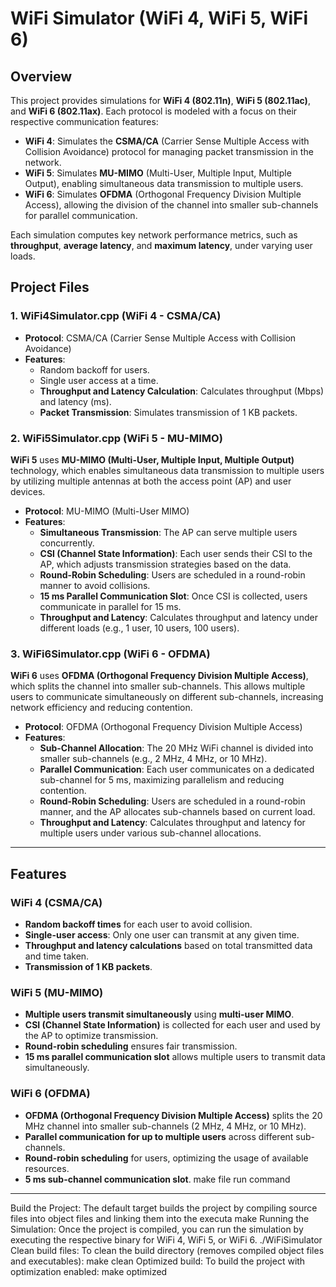 # WiFi Simulator (WiFi 4, WiFi 5, WiFi 6)

## Overview
This project provides simulations for **WiFi 4 (802.11n)**, **WiFi 5 (802.11ac)**, and **WiFi 6 (802.11ax)**. Each protocol is modeled with a focus on their respective communication features:

- **WiFi 4**: Simulates the **CSMA/CA** (Carrier Sense Multiple Access with Collision Avoidance) protocol for managing packet transmission in the network.
- **WiFi 5**: Simulates **MU-MIMO** (Multi-User, Multiple Input, Multiple Output), enabling simultaneous data transmission to multiple users.
- **WiFi 6**: Simulates **OFDMA** (Orthogonal Frequency Division Multiple Access), allowing the division of the channel into smaller sub-channels for parallel communication.

Each simulation computes key network performance metrics, such as **throughput**, **average latency**, and **maximum latency**, under varying user loads.

## Project Files

### 1. **WiFi4Simulator.cpp** (WiFi 4 - CSMA/CA)

- **Protocol**: CSMA/CA (Carrier Sense Multiple Access with Collision Avoidance)
- **Features**:
  - Random backoff for users.
  - Single user access at a time.
  - **Throughput and Latency Calculation**: Calculates throughput (Mbps) and latency (ms).
  - **Packet Transmission**: Simulates transmission of 1 KB packets.

### 2. **WiFi5Simulator.cpp** (WiFi 5 - MU-MIMO)

**WiFi 5** uses **MU-MIMO (Multi-User, Multiple Input, Multiple Output)** technology, which enables simultaneous data transmission to multiple users by utilizing multiple antennas at both the access point (AP) and user devices.

- **Protocol**: MU-MIMO (Multi-User MIMO)
- **Features**:
  - **Simultaneous Transmission**: The AP can serve multiple users concurrently.
  - **CSI (Channel State Information)**: Each user sends their CSI to the AP, which adjusts transmission strategies based on the data.
  - **Round-Robin Scheduling**: Users are scheduled in a round-robin manner to avoid collisions.
  - **15 ms Parallel Communication Slot**: Once CSI is collected, users communicate in parallel for 15 ms.
  - **Throughput and Latency**: Calculates throughput and latency under different loads (e.g., 1 user, 10 users, 100 users).

### 3. **WiFi6Simulator.cpp** (WiFi 6 - OFDMA)

**WiFi 6** uses **OFDMA (Orthogonal Frequency Division Multiple Access)**, which splits the channel into smaller sub-channels. This allows multiple users to communicate simultaneously on different sub-channels, increasing network efficiency and reducing contention.

- **Protocol**: OFDMA (Orthogonal Frequency Division Multiple Access)
- **Features**:
  - **Sub-Channel Allocation**: The 20 MHz WiFi channel is divided into smaller sub-channels (e.g., 2 MHz, 4 MHz, or 10 MHz).
  - **Parallel Communication**: Each user communicates on a dedicated sub-channel for 5 ms, maximizing parallelism and reducing contention.
  - **Round-Robin Scheduling**: Users are scheduled in a round-robin manner, and the AP allocates sub-channels based on current load.
  - **Throughput and Latency**: Calculates throughput and latency for multiple users under various sub-channel allocations.

---

## Features

### WiFi 4 (CSMA/CA)
- **Random backoff times** for each user to avoid collision.
- **Single-user access**: Only one user can transmit at any given time.
- **Throughput and latency calculations** based on total transmitted data and time taken.
- **Transmission of 1 KB packets**.

### WiFi 5 (MU-MIMO)
- **Multiple users transmit simultaneously** using **multi-user MIMO**.
- **CSI (Channel State Information)** is collected for each user and used by the AP to optimize transmission.
- **Round-robin scheduling** ensures fair transmission.
- **15 ms parallel communication slot** allows multiple users to transmit data simultaneously.

### WiFi 6 (OFDMA)
- **OFDMA (Orthogonal Frequency Division Multiple Access)** splits the 20 MHz channel into smaller sub-channels (2 MHz, 4 MHz, or 10 MHz).
- **Parallel communication for up to multiple users** across different sub-channels.
- **Round-robin scheduling** for users, optimizing the usage of available resources.
- **5 ms sub-channel communication slot**.
make file run command
---
Build the Project:
The default target builds the project by compiling source files into object files and linking them into the executa
 make
Running the Simulation:
Once the project is compiled, you can run the simulation by executing the respective binary for WiFi 4, WiFi 5, or WiFi 6.
 ./WiFiSimulator
Clean build files: To clean the build directory (removes compiled object files and executables):
 make clean
Optimized build: To build the project with optimization enabled:
 make optimized